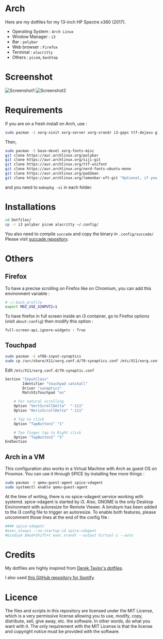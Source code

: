 # Arch

Here are my dotfiles for my 13-inch HP Spectre x360 (2017).

- Operating System : ``Arch Linux``
- Window Manager : ``i3``
- Bar : ``polybar``
- Web browser : ``Firefox``
- Terminal : ``alacritty``
- Others : ``picom``, ``bashtop``

# Screenshot

![Screenshot1](/Screenshot_1.png?raw=true "My workspace")
![Screenshot2](/Screenshot_2.png?raw=true "My workspace")

# Requirements

If you are on a fresh install on Arch, use :

```bash
sudo pacman -S xorg-xinit xorg-server xorg-xrandr i3-gaps ttf-dejavu git base-devel dmenu ttf-ubuntu-font-family ttf-font-awesome python-pip archlinux-keyring alacritty firefox feh imagemagick xorg-xprop
```

Then,

```bash
sudo pacman -S base-devel xorg-fonts-misc
git clone https://aur.archlinux.org/polybar
git clone https://aur.archlinux.org/siji-git
git clone https://aur.archlinux.org/ttf-unifont
git clone https://aur.archlinux.org/nerd-fonts-ubuntu-mono
git clone https://aur.archlinux.org/pod2man
git clone https://aur.archlinux.org/lemonbar-xft-git "Optional, if you want to use lemonbar instead of polybar
```

and you need to ``makepkg -si`` in each folder.

# Installations

```bash
cd Dotfiles/
cp -r i3 polybar picom alacritty ~/.config/
```

You also need to compile ``succade`` and copy the binary in ``.config/succade/``
Please visit [succade repository](https://github.com/domsson/succade).

# Others
## Firefox

To have a precise scrolling on Firefox like on Chromium,
you can add this environment variable :

```bash
# ~/.bash_profile
export MOZ_USE_XINPUT2=1
```

To have firefox in full screen inside an i3 container,
go to Firefox options (visit ``about:config``) then
modify this option :
```
full-screen-api.ignore-widgets : True
```

## Touchpad

```bash
sudo pacman -S xf86-input-synaptics
sudo cp /usr/share/X11/xorg.conf.d/70-synaptics.conf /etc/X11/xorg.conf.d
```

Edit ``/etc/X11/xorg.conf.d/70-synaptic.conf``

```bash
Section "InputClass"
        Identifier "touchpad catchall"
        Driver "synaptics"
        MatchIsTouchpad "on"

	# For natural scrolling
	Option "VertScrollDelta"  "-111"
	Option "HorizScrollDelta" "-111"

	# Tap to click
	Option "TapButton1" "1"

	# Two finger tap to Right click
	Option "TapButton2" "3"
EndSection
```

## Arch in a VM

This configuration also works in a Virtual Machine with Arch as guest OS on Proxmox.
You can use it through SPICE by installing few more things :

```bash
sudo pacman -S qemu-guest-agent spice-vdagent
sudo systemctl enable qemu-guest-agent
```

At the time of writing, there is no spice-vdagent service working with systemd.
spice-vdagent is started by i3. Also, GNOME is the only Desktop Environment
with  autoresize for Remote Viewer. A bindsym has been added to the i3
config file to trigger an autoresize.
To enable both features, please uncomment those lines at the end of the config file :

```bash
#### spice-vdagent
#exec_always --no-startup-id spice-vdagent
#bindsym $mod+Shift+t exec xrandr --output Virtual-1 --auto
```

# Credits

My dotfiles are highly inspired from [Derek Taylor's dotfiles](https://gitlab.com/dwt1/dotfiles).

I also used [this GitHub repository for Spotify](https://github.com/Jvanrhijn/polybar-spotify).

# Licence

The files and scripts in this repository are licensed under the MIT License, which is a very permissive license allowing you to use, modify, copy, distribute, sell, give away, etc. the software. In other words, do what you want with it. The only requirement with the MIT License is that the license and copyright notice must be provided with the software.
